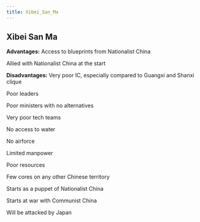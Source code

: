 ```yaml
---
title: Xibei_San_Ma
---
```

 Xibei San Ma
------------

**Advantages:** Access to blueprints from Nationalist China

Allied with Nationalist China at the start

  

**Disadvantages:** Very poor IC, especially compared to Guangxi and Shanxi clique

Poor leaders

Poor ministers with no alternatives

Very poor tech teams

No access to water

No airforce

Limited manpower

Poor resources

Few cores on any other Chinese territory

Starts as a puppet of Nationalist China

Starts at war with Communist China

Will be attacked by Japan
